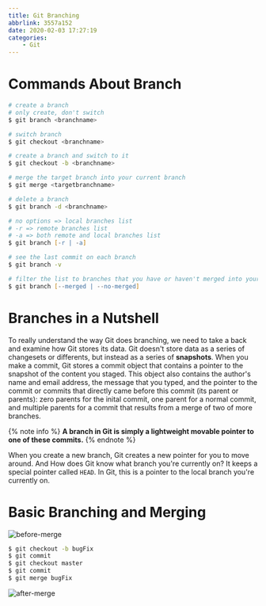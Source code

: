 ```yaml
---
title: Git Branching
abbrlink: 3557a152
date: 2020-02-03 17:27:19
categories:
    - Git
---
```


# Commands About Branch

```zsh
# create a branch
# only create, don't switch
$ git branch <branchname>

# switch branch
$ git checkout <branchname>

# create a branch and switch to it
$ git checkout -b <branchname>

# merge the target branch into your current branch
$ git merge <targetbranchname>

# delete a branch
$ git branch -d <branchname>

# no options => local branches list
# -r => remote branches list
# -a => both remote and local branches list
$ git branch [-r | -a]

# see the last commit on each branch
$ git branch -v

# filter the list to branches that you have or haven't merged into your current branch
$ git branch [--merged | --no-merged]
```

# Branches in a Nutshell

To really understand the way Git does branching, we need to take a back and examine how Git stores its data. Git doesn't store data as a series of changesets or differents, but instead as a series of **snapshots**. When you make a commit, Git stores a commit object that contains a pointer to the snapshot of the content you staged. This object also contains the author's name and email address, the message that you typed, and the pointer to the commit or commits that directly came before this commit (its parent or parents): zero parents for the inital commit, one parent for a normal commit, and multiple parents for a commit that results from a merge of two of more branches.

{% note info %}
**A branch in Git is simply a lightweight movable pointer to one of these commits.**
{% endnote %}

When you create a new branch, Git creates a new pointer for you to move around. And How does Git know what branch you're currently on? It keeps a special pointer called `HEAD`. In Git, this is a pointer to the local branch you're currently on.

# Basic Branching and Merging

![before-merge](https://blog-images-1258719270.cos.ap-shanghai.myqcloud.com/Git%20Branching/before-merge.png)

```zsh
$ git checkout -b bugFix
$ git commit
$ git checkout master
$ git commit
$ git merge bugFix
```

![after-merge](https://blog-images-1258719270.cos.ap-shanghai.myqcloud.com/Git%20Branching/after-merge.png)




